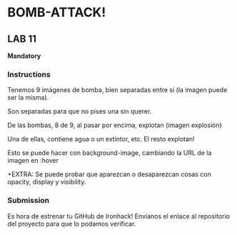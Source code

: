 # BOMB-ATTACK!

## LAB 11

**Mandatory**

### Instructions

Tenemos 9 imágenes de bomba, bien separadas entre sí (la imagen puede ser la misma).

Son separadas para que no pises una sin querer.

De las bombas, 8 de 9, al pasar por encima, explotan (imagen explosión)

Una de ellas, contiene agua o un extintor, etc. El resto explotan!

Esto se puede hacer con background-image, cambiando la URL de la imagen en :hover

+EXTRA: Se puede probar que aparezcan o desaparezcan cosas con opacity, display y visibility.

### Submission

Es hora de estrenar tu GitHub de Ironhack! Envíanos el enlace al repositorio del proyecto para que lo podamos verificar.

